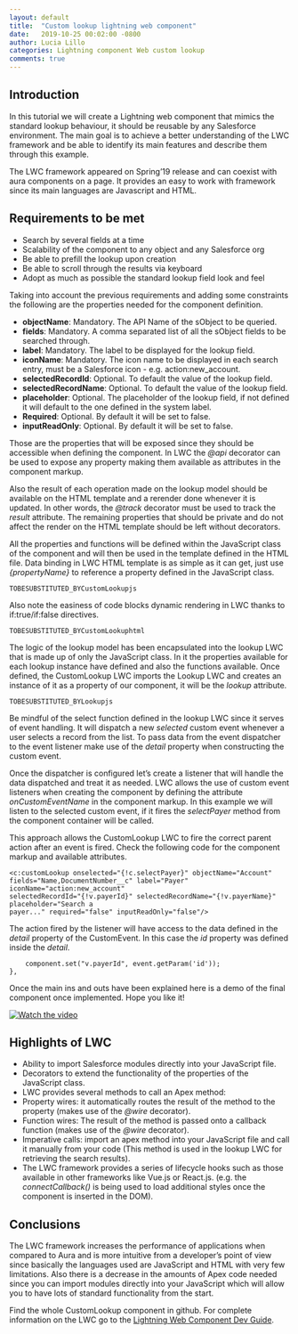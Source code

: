 ```yaml
---
layout: default
title:  "Custom lookup lightning web component"
date:   2019-10-25 00:02:00 -0800
author: Lucia Lillo
categories: Lightning component Web custom lookup
comments: true
---
```


## Introduction
In this tutorial we will create a Lightning web component that mimics the standard lookup behaviour, it should be reusable by any Salesforce environment. The main goal is to achieve a better understanding of the LWC framework and be able to identify its main features and describe them through this example.

The LWC framework appeared on Spring’19 release and can coexist with aura components on a page. It provides an easy to work with framework since its main languages are Javascript and HTML.

## Requirements to be met
- Search by several fields at a time
- Scalability of the component to any object and any Salesforce org
- Be able to prefill the lookup upon creation
- Be able to scroll through the results via keyboard
- Adopt as much as possible the standard lookup field look and feel

Taking into account the previous requirements and adding some constraints the following are the properties needed for the component definition.

- **objectName**: Mandatory. The API Name of the sObject to be queried.
- **fields**: Mandatory. A comma separated list of all the sObject fields to be searched through.
- **label**: Mandatory. The label to be displayed for the lookup field.
- **iconName**: Mandatory. The icon name to be displayed in each search entry, must be a Salesforce icon - e.g. action:new_account.
- **selectedRecordId**: Optional. To default the value of the lookup field.
- **selectedRecordName**: Optional. To default the value of the lookup field.
- **placeholder**: Optional. The placeholder of the lookup field, if not defined it will default to the one defined in the system label.
- **Required**: Optional. By default it will be set to false.
- **inputReadOnly**: Optional. By default it will be set to false.

Those are the properties that will be exposed since they should be accessible when defining the component. In LWC the *@api* decorator can be used to expose any property making them available as attributes in the component markup.

Also the result of each operation made on the lookup model should be available on the HTML template and a rerender done whenever it is updated. In other words, the *@track* decorator must be used to track the *result* attribute. The remaining properties that should be private and do not affect the render on the HTML template should be left without decorators.

All the properties and functions will be defined within the JavaScript class of the component and will then be used in the template defined in the HTML file. Data binding in LWC HTML template is as simple as it can get, just use *{propertyName}* to reference a property defined in the JavaScript class.

`TOBESUBSTITUTED_BYCustomLookupjs`

Also note the easiness of code blocks dynamic rendering in LWC thanks to if:true/if:false directives.

`TOBESUBSTITUTED_BYCustomLookuphtml`

The logic of the lookup model has been encapsulated into the lookup LWC that is made up of only the JavaScript class. In it the properties available for each lookup instance have defined and also the functions available. Once defined, the CustomLookup LWC imports the Lookup LWC and creates an instance of it as a property of our component, it will be the *lookup* attribute.

`TOBESUBSTITUTED_BYLookupjs`

Be mindful of the select function defined in the lookup LWC since it serves of event handling. It will dispatch a new *selected* custom event whenever a user selects a record from the list. To pass data from the event dispatcher to the event listener make use of the *detail* property when constructing the custom event.

Once the dispatcher is configured let’s create a listener that will handle the data dispatched and treat it as needed. LWC allows the use of custom event listeners when creating the component by defining the attribute *onCustomEventName* in the component markup. In this example we will listen to the selected custom event, if it fires the *selectPayer* method from the component container will be called. 

This approach allows the CustomLookup LWC to fire the correct parent action after an event is fired. Check the following code for the component markup and available attributes.

```
<c:customLookup onselected="{!c.selectPayer}" objectName="Account" 
fields="Name,DocumentNumber__c" label="Payer" iconName="action:new_account" 
selectedRecordId="{!v.payerId}" selectedRecordName="{!v.payerName}" placeholder="Search a 
payer..." required="false" inputReadOnly="false"/>
```

The action fired by the listener will have access to the data defined in the *detail* property of the CustomEvent. In this case the *id* property was defined inside the *detail*.

```selectPayer : function(component, event, helper){        
    component.set("v.payerId", event.getParam('id'));
},
```

Once the main ins and outs have been explained here is a demo of the final component once implemented. Hope you like it!


[![Watch the video](https://img.youtube.com/vi/pCSnZ2XsC8c/maxresdefault.jpg)](https://youtu.be/pCSnZ2XsC8c)


## Highlights of LWC
- Ability to import Salesforce modules directly into your JavaScript file.
- Decorators to extend the functionality of the properties of the JavaScript class.
- LWC provides several methods to call an Apex method:
- Property wires: it automatically routes the result of the method to the property (makes use of the *@wire* decorator).
- Function wires: The result of the method is passed onto a callback function (makes use of the *@wire* decorator).
- Imperative calls: import an apex method into your JavaScript file and call it manually from your code (This method is used in the lookup LWC for retrieving the search results).
- The LWC framework provides a series of lifecycle hooks such as those available in other frameworks like Vue.js or React.js. (e.g. the *connectCallback()* is being used to load additional styles once the component is inserted in the DOM).

## Conclusions
The LWC framework increases the performance of applications when compared to Aura and is more intuitive from a developer’s point of view since basically the languages used are JavaScript and HTML with very few limitations. Also there is a decrease in the amounts of Apex code needed since you can import modules directly into your JavaScript which will allow you to have lots of standard functionality from the start.

Find the whole CustomLookup component in github. For complete information on the LWC go to the [Lightning Web Component Dev Guide](https://developer.salesforce.com/docs/component-library/documentation/lwc).

